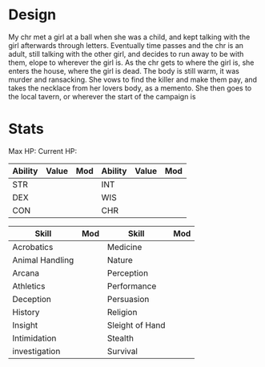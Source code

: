 # Design

My chr met a girl at a ball when she was a child, and kept talking with the girl afterwards through letters. Eventually time passes and the chr is an adult, still talking with the other girl, and decides to run away to be with them, elope to wherever the girl is. As the chr gets to where the girl is, she enters the house, where the girl is dead. The body is still warm, it was murder and ransacking. She vows to find the killer and make them pay, and takes the necklace from her lovers body, as a memento. She then goes to the local tavern, or wherever the start of the campaign is

# Stats

Max HP: 
Current HP: 

Ability|Value|Mod|Ability|Value|Mod
---|---|---|---|---|---
STR|||INT||
DEX|||WIS||
CON|||CHR||



Skill|Mod|Skill|Mod
---|---|---|---
Acrobatics||Medicine|
Animal Handling||Nature|
Arcana||Perception|
Athletics||Performance|
Deception||Persuasion|
History||Religion|
Insight||Sleight of Hand|
Intimidation||Stealth|
investigation||Survival|
